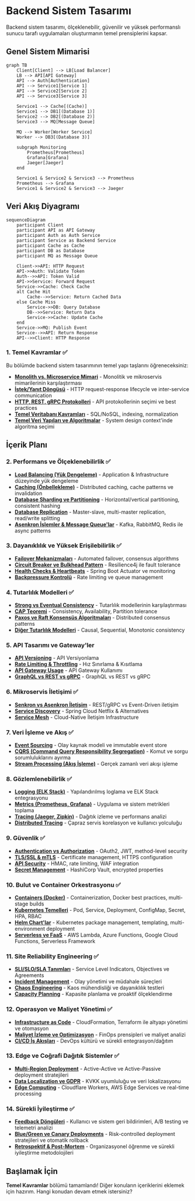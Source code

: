 # Backend Sistem Tasarımı

Backend sistem tasarımı, ölçeklenebilir, güvenilir ve yüksek performanslı sunucu tarafı uygulamaları oluşturmanın temel prensiplerini kapsar.

## Genel Sistem Mimarisi

```mermaid
graph TB
    Client[Client] --> LB[Load Balancer]
    LB --> API[API Gateway]
    API --> Auth[Authentication]
    API --> Service1[Service 1]
    API --> Service2[Service 2]
    API --> Service3[Service 3]
    
    Service1 --> Cache[(Cache)]
    Service1 --> DB1[(Database 1)]
    Service2 --> DB2[(Database 2)]
    Service3 --> MQ[Message Queue]
    
    MQ --> Worker[Worker Service]
    Worker --> DB3[(Database 3)]
    
    subgraph Monitoring
        Prometheus[Prometheus]
        Grafana[Grafana]
        Jaeger[Jaeger]
    end
    
    Service1 & Service2 & Service3 --> Prometheus
    Prometheus --> Grafana
    Service1 & Service2 & Service3 --> Jaeger
```

## Veri Akış Diyagramı

```mermaid
sequenceDiagram
    participant Client
    participant API as API Gateway
    participant Auth as Auth Service
    participant Service as Backend Service
    participant Cache as Cache
    participant DB as Database
    participant MQ as Message Queue

    Client->>API: HTTP Request
    API->>Auth: Validate Token
    Auth-->>API: Token Valid
    API->>Service: Forward Request
    Service->>Cache: Check Cache
    alt Cache Hit
        Cache-->>Service: Return Cached Data
    else Cache Miss
        Service->>DB: Query Database
        DB-->>Service: Return Data
        Service->>Cache: Update Cache
    end
    Service->>MQ: Publish Event
    Service-->>API: Return Response
    API-->>Client: HTTP Response
```

### 1. Temel Kavramlar ✅

Bu bölümde backend sistem tasarımının temel yapı taşlarını öğreneceksiniz:

- **[Monolith vs. Microservice Mimari](./basics/monolith-vs-microservice)** - Monolitik ve mikroservis mimarilerinin karşılaştırması
- **[İstek/Yanıt Döngüsü](./basics/request-response-model)** - HTTP request-response lifecycle ve inter-service communication
- **[HTTP, REST, gRPC Protokolleri](./basics/protocols)** - API protokollerinin seçimi ve best practices
- **[Temel Veritabanı Kavramları](./basics/database-concepts)** - SQL/NoSQL, indexing, normalization
- **[Temel Veri Yapıları ve Algoritmalar](./basics/data-structures)** - System design context'inde algoritma seçimi

## İçerik Planı

### 2. Performans ve Ölçeklenebilirlik ✅
- **[Load Balancing (Yük Dengeleme)](./performance/load-balancing)** - Application & Infrastructure düzeyinde yük dengeleme
- **[Caching (Önbellekleme)](./performance/caching)** - Distributed caching, cache patterns ve invalidation  
- **[Database Sharding ve Partitioning](./performance/sharding)** - Horizontal/vertical partitioning, consistent hashing
- **[Database Replication](./performance/replication)** - Master-slave, multi-master replication, read/write splitting
- **[Asenkron İşlemler & Message Queue'lar](./performance/async-processing)** - Kafka, RabbitMQ, Redis ile async patterns

### 3. Dayanıklılık ve Yüksek Erişilebilirlik ✅
- **[Failover Mekanizmaları](./reliability/failover)** - Automated failover, consensus algorithms
- **[Circuit Breaker ve Bulkhead Pattern](./reliability/circuit-breaker)** - Resilience4j ile fault tolerance
- **[Health Checks & Heartbeats](./reliability/health-checks)** - Spring Boot Actuator ve monitoring
- **[Backpressure Kontrolü](./reliability/backpressure)** - Rate limiting ve queue management

### 4. Tutarlılık Modelleri ✅
- **[Strong vs Eventual Consistency](./consistency/strong-vs-eventual)** - Tutarlılık modellerinin karşılaştırması
- **[CAP Teoremi](./consistency/cap-theorem)** - Consistency, Availability, Partition tolerance
- **[Paxos ve Raft Konsensüs Algoritmaları](./consistency/consensus-algorithms)** - Distributed consensus patterns
- **[Diğer Tutarlılık Modelleri](./consistency/other-consistency-models)** - Causal, Sequential, Monotonic consistency

### 5. API Tasarımı ve Gateway'ler
- **[API Versioning](./api/api-versioning)** - API Versiyonlama
- **[Rate Limiting & Throttling](./api/rate-limiting)** - Hız Sınırlama & Kısıtlama
- **[API Gateway Usage](./api/api-gateway)** - API Gateway Kullanımı
- **[GraphQL vs REST vs gRPC](./api/api-comparison)** - GraphQL vs REST vs gRPC

### 6. Mikroservis İletişimi ✅
- **[Senkron vs Asenkron İletişim](./microservices/communication)** - REST/gRPC vs Event-Driven iletişim
- **[Service Discovery](./microservices/service-discovery)** - Spring Cloud Netflix & Alternatives
- **[Service Mesh](./microservices/service-mesh)** - Cloud-Native İletişim Infrastructure

### 7. Veri İşleme ve Akış ✅
- **[Event Sourcing](./data-processing/event-sourcing)** - Olay kaynak modeli ve immutable event store
- **[CQRS (Command Query Responsibility Segregation)](./data-processing/cqrs)** - Komut ve sorgu sorumluluklarını ayırma
- **[Stream Processing (Akış İşleme)](./data-processing/stream-processing)** - Gerçek zamanlı veri akışı işleme

### 8. Gözlemlenebilirlik ✅
- **[Logging (ELK Stack)](./observability/logging)** - Yapılandırılmış loglama ve ELK Stack entegrasyonu
- **[Metrics (Prometheus, Grafana)](./observability/metrics)** - Uygulama ve sistem metrikleri toplama
- **[Tracing (Jaeger, Zipkin)](./observability/tracing)** - Dağıtık izleme ve performans analizi
- **[Distributed Tracing](./observability/distributed-tracing)** - Çapraz servis korelasyon ve kullanıcı yolculuğu

### 9. Güvenlik ✅
- **[Authentication vs Authorization](./security/auth)** - OAuth2, JWT, method-level security
- **[TLS/SSL & mTLS](./security/tls)** - Certificate management, HTTPS configuration
- **[API Security](./security/api-security)** - HMAC, rate limiting, WAF integration
- **[Secret Management](./security/secret-management)** - HashiCorp Vault, encrypted properties

### 10. Bulut ve Container Orkestrasyonu ✅
- **[Containers (Docker)](./cloud/containers)** - Containerization, Docker best practices, multi-stage builds
- **[Kubernetes Temelleri](./cloud/kubernetes)** - Pod, Service, Deployment, ConfigMap, Secret, HPA, RBAC
- **[Helm Chart'lar](./cloud/helm)** - Kubernetes package management, templating, multi-environment deployment
- **[Serverless ve FaaS](./cloud/serverless)** - AWS Lambda, Azure Functions, Google Cloud Functions, Serverless Framework

### 11. Site Reliability Engineering ✅
- **[SLI/SLO/SLA Tanımları](./sre/sli-slo-sla)** - Service Level Indicators, Objectives ve Agreements
- **[Incident Management](./sre/incident-management)** - Olay yönetimi ve müdahale süreçleri
- **[Chaos Engineering](./sre/chaos-engineering)** - Kaos mühendisliği ve dayanıklılık testleri
- **[Capacity Planning](./sre/capacity-planning)** - Kapasite planlama ve proaktif ölçeklendirme

### 12. Operasyon ve Maliyet Yönetimi ✅
- **[Infrastructure as Code](./operations/iac)** - CloudFormation, Terraform ile altyapı yönetimi ve otomasyon
- **[Maliyet İzleme ve Optimizasyon](./operations/cost-optimization)** - FinOps prensipleri ve maliyet analizi
- **[CI/CD İş Akışları](./operations/ci-cd)** - DevOps kültürü ve sürekli entegrasyon/dağıtım

### 13. Edge ve Coğrafi Dağıtık Sistemler ✅
- **[Multi-Region Deployment](./edge/multi-region)** - Active-Active ve Active-Passive deployment stratejileri
- **[Data Localization ve GDPR](./edge/data-localization)** - KVKK uyumluluğu ve veri lokalizasyonu
- **[Edge Computing](./edge/edge-computing)** - Cloudflare Workers, AWS Edge Services ve real-time processing

### 14. Sürekli İyileştirme ✅
- **[Feedback Döngüleri](./improvement/feedback-loops)** - Kullanıcı ve sistem geri bildirimleri, A/B testing ve telemetri analizi
- **[Blue/Green ve Canary Deployments](./improvement/deployment-strategies)** - Risk-controlled deployment stratejileri ve otomatik rollback
- **[Retrospektif & Post-Mortem](./improvement/retrospective)** - Organizasyonel öğrenme ve sürekli iyileştirme metodolojileri

## Başlamak İçin

**Temel Kavramlar** bölümü tamamlandı! Diğer konuların içeriklerini eklemek için hazırım. Hangi konudan devam etmek istersiniz?
